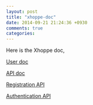 ```yaml
---
layout: post
title: "xhoppe-doc"
date: 2014-09-21 21:24:36 +0930
comments: true
categories: 
---
```


Here is the Xhoppe doc,

[User doc](/user-doc)


[API doc](/api-doc)

[Registration API](/api-register)

[Authentication API](/api-authentication)

